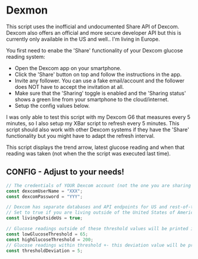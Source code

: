 # Dexmon

This script uses the inofficial and undocumented Share API of Dexcom.
Dexcom also offers an official and more secure developer API but this is currently only available in the US and well.. I'm living in Europe.

You first need to enabe the 'Share' functionality of your Dexcom glucose reading system:

- Open the Dexcom app on your smartphone.
- Click the 'Share' button on top and follow the instructions in the app.
- Invite any follower. You can use a fake email/account and the follower does NOT have to accept the invitation at all.
- Make sure that the 'Sharing' toggle is enabled and the 'Sharing status' shows a green line from your smartphone to the cloud/internet.
- Setup the config values below.

 I was only able to test this script with my Dexcom G6 that measures every 5 minutes, so I also setup my XBar script to refresh every 5 minutes.
 This script should also work with other Dexcom systems if they have the 'Share' functionality but you might have to adapt the refresh interval.

 This script displays the trend arrow, latest glucose reading and when that reading was taken (not when the the script was executed last time).



## CONFIG - Adjust to your needs!



```js
// The credentials of YOUR Dexcom account (not the one you are sharing with):
const dexcomUserName = "XXX";
const dexcomPassword = "YYY";

// Dexcom has separate databases and API endpoints for US and rest-of-the-world customers.
// Set to true if you are living outside of the United States of America (e.g. in Europe):
const livingOutsideUs = true;

// Glucose readings outside of these threshold values will be printed in red:
const lowGlucoseThreshold = 65;
const highGlucoseThreshold = 200;
// Glucose readings within threshold +- this deviation value will be printed in yellow.
const thresholdDeviation = 5;
```
